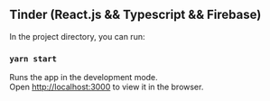 ## Tinder (React.js && Typescript && Firebase)

<!-- <img src="" alt="Tinder" /> -->


In the project directory, you can run:

### `yarn start`

Runs the app in the development mode.<br />
Open [http://localhost:3000](http://localhost:3000) to view it in the browser.
